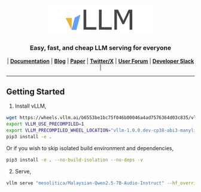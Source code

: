 <p align="center">
  <picture>
    <source media="(prefers-color-scheme: dark)" srcset="https://raw.githubusercontent.com/vllm-project/vllm/main/docs/assets/logos/vllm-logo-text-dark.png">
    <img alt="vLLM" src="https://raw.githubusercontent.com/vllm-project/vllm/main/docs/assets/logos/vllm-logo-text-light.png" width=55%>
  </picture>
</p>

<h3 align="center">
Easy, fast, and cheap LLM serving for everyone
</h3>

<p align="center">
| <a href="https://docs.vllm.ai"><b>Documentation</b></a> | <a href="https://blog.vllm.ai/"><b>Blog</b></a> | <a href="https://arxiv.org/abs/2309.06180"><b>Paper</b></a> | <a href="https://x.com/vllm_project"><b>Twitter/X</b></a> | <a href="https://discuss.vllm.ai"><b>User Forum</b></a> | <a href="https://slack.vllm.ai"><b>Developer Slack</b></a> |
</p>

---

## Getting Started

1. Install vLLM,

```bash
wget https://wheels.vllm.ai/b6553be1bc75f046b00046a4ad7576364d03c835/vllm-1.0.0.dev-cp38-abi3-manylinux1_x86_64.whl
export VLLM_USE_PRECOMPILED=1
export VLLM_PRECOMPILED_WHEEL_LOCATION="vllm-1.0.0.dev-cp38-abi3-manylinux1_x86_64.whl"
pip3 install -e .
```

Or if you wish to skip isolated build environment and dependencies,

```bash
pip3 install -e . --no-build-isolation --no-deps -v
```

2. Serve,

```bash
vllm serve "mesolitica/Malaysian-Qwen2.5-7B-Audio-Instruct" --hf_overrides '{"architectures": ["LLMAudioForConditionalGeneration"]}' --dtype float16
```